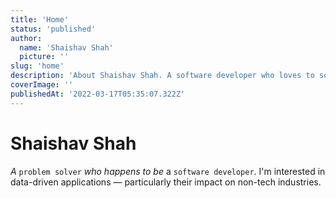 ```yaml
---
title: 'Home'
status: 'published'
author:
  name: 'Shaishav Shah'
  picture: ''
slug: 'home'
description: 'About Shaishav Shah. A software developer who loves to solve complex and challenging problems.'
coverImage: ''
publishedAt: '2022-03-17T05:35:07.322Z'
---
```


# Shaishav Shah

*A* `problem solver` *who happens to be* a `software developer`. I'm interested in data-driven applications — particularly their impact on non-tech industries.
